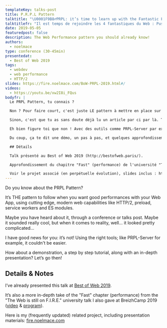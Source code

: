 ```yaml
---
templateKey: talks-post
title: P.R.P.L Pattern
talktitle: "\U0001F9B8‍♂️PRPL: it’s time to learn up with the Fantastic Four!"
talktitlefr: "Il est temps de rejoindre les 4 fantastiques du Web : Push, Render, Pre-cache & Lazy-load !"
date: 2019-05-05
featuredpost: false
description: The Web Performance pattern you should already know!
authors:
  - noelmace
type: conference (30-45min)
presentedat:
  - Best of Web 2019
tags:
  - webdev
  - web performance
  - HTTP/2
slides: https://fire.noelmace.com/BoW-PRPL-2019.html#/
videos:
  - https://youtu.be/xw2I8i_FQus
bodyfr: |
  Le PRPL Pattern, tu connais ?

  Non ? Pour faire court, c'est juste LE pattern à mettre en place sur vos Web App pour de bonnes performances, en mettant à profit les dernières technos du web moderne comme l'HTTP/2, preload, les Services Workers ou encore les ES modules.

  Sinon, c'est que tu as sans doute déjà lu un article par ci par là. Tu as peut-être alors trouvé ça vachement cool et novateur, mais bon, de là à le mettre en place dans le monde réel ... ça a quand même l'air sacrément compliqué.

  Eh bien figure toi que non ! Avec des outils comme PRPL-Server par exemple, rien de plus simple !

  Du coup, ça te dit une démo, un pas à pas, et quelques approfondissements sur les technos sous-jascentes ? Alors on y va !

  ## Détails

  Talk présenté au Best of Web 2019 (http://bestofweb.paris/).

  Approfondissement du chapitre "Fast" (performance) de l'université "The Web is still on F.I.R.E." (faire le point sur le PWA en 2019) que j'ai donné au BreizhCamp 2019 (https://youtu.be/OQ-dr-7pLaA?t=1643 & https://www.breizhcamp.org/conference/programme/).

  Voir le projet associé (en perpétuelle évolution), slides inclus : https://github.com/noelmace/web-on-fire
---
```

Do you know about the PRPL Pattern?

It’s THE pattern to follow when you want good performances with your Web App, using cutting edge, modern web capabilities like HTTP/2, preload, service workers and ES modules.

Maybe you have heard about it, through a conference or talks post. Maybe it sounded really cool, but when it comes to reality, well... it looked pretty complicated…

I have good news for you: it’s not! Using the right tools; like PRPL-Server for example, it couldn't be easier.

How about a demonstration, a step by step tutorial, along with an in-depth presentation? Let’s go then!

## Details & Notes

I’ve already presented this talk at [Best of Web 2019](http://bestofweb.paris/).

It’s also a more in-depth take of the "Fast" chapter (performance) from the "The Web is still on F.I.R.E." university talk I also gave at BreizhCamp 2019 ([video](https://youtu.be/OQ-dr-7pLaA?t=1643) & [program](https://www.breizhcamp.org/conference/programme/)).

Here is my (frequently updated) related project, including presentation materials: [fire.noelmace.com](https://fire.noelmace.com)
